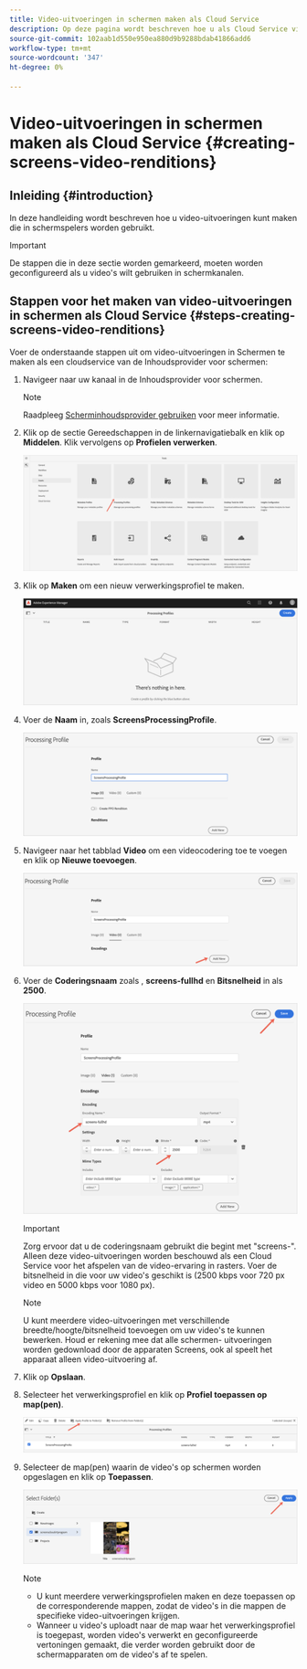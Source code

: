 ```yaml
---
title: Video-uitvoeringen in schermen maken als Cloud Service
description: Op deze pagina wordt beschreven hoe u als Cloud Service video-uitvoeringen in rasters kunt maken.
source-git-commit: 102aab1d550e950ea880d9b9288bdab41866add6
workflow-type: tm+mt
source-wordcount: '347'
ht-degree: 0%

---
```



# Video-uitvoeringen in schermen maken als Cloud Service {#creating-screens-video-renditions}

## Inleiding {#introduction}

In deze handleiding wordt beschreven hoe u video-uitvoeringen kunt maken die in schermspelers worden gebruikt.

>[!IMPORTANT]
>De stappen die in deze sectie worden gemarkeerd, moeten worden geconfigureerd als u video&#39;s wilt gebruiken in schermkanalen.

## Stappen voor het maken van video-uitvoeringen in schermen als Cloud Service {#steps-creating-screens-video-renditions}

Voer de onderstaande stappen uit om video-uitvoeringen in Schermen te maken als een cloudservice van de Inhoudsprovider voor schermen:

1. Navigeer naar uw kanaal in de Inhoudsprovider voor schermen.

   >[!NOTE]
   >Raadpleeg [Scherminhoudsprovider gebruiken](https://experienceleague.adobe.com/docs/experience-manager-cloud-service/screens-as-cloud-service/configure-screens-cloud/using-screens-content-provider.html?lang=en#screens-content-provider) voor meer informatie.

1. Klik op de sectie Gereedschappen in de linkernavigatiebalk en klik op **Middelen**. Klik vervolgens op **Profielen verwerken**.

   ![](/help/screens-cloud/assets/configure/screens-cp-3.png)

1. Klik op **Maken** om een nieuw verwerkingsprofiel te maken.

   ![](/help/screens-cloud/assets/configure/screens-video-2.png)

1. Voer de **Naam** in, zoals **ScreensProcessingProfile**.

   ![](/help/screens-cloud/assets/configure/screens-video-3.png)

1. Navigeer naar het tabblad **Video** om een videocodering toe te voegen en klik op **Nieuwe toevoegen**.

   ![](/help/screens-cloud/assets/configure/screens-video-4a.png)

1. Voer de **Coderingsnaam** zoals , **screens-fullhd** en **Bitsnelheid** in als **2500**.

   ![](/help/screens-cloud/assets/configure/screens-video-4.png)

   >[!IMPORTANT]
   >Zorg ervoor dat u de coderingsnaam gebruikt die begint met &quot;screens-&quot;. Alleen deze video-uitvoeringen worden beschouwd als een Cloud Service voor het afspelen van de video-ervaring in rasters. Voer de bitsnelheid in die voor uw video&#39;s geschikt is (2500 kbps voor 720 px video en 5000 kbps voor 1080 px).

   >[!NOTE]
   >U kunt meerdere video-uitvoeringen met verschillende breedte/hoogte/bitsnelheid toevoegen om uw video&#39;s te kunnen bewerken. Houd er rekening mee dat alle schermen- uitvoeringen worden gedownload door de apparaten Screens, ook al speelt het apparaat alleen video-uitvoering af.

1. Klik op **Opslaan**.

1. Selecteer het verwerkingsprofiel en klik op **Profiel toepassen op map(pen)**.

   ![](/help/screens-cloud/assets/configure/screens-video-5.png)

1. Selecteer de map(pen) waarin de video&#39;s op schermen worden opgeslagen en klik op **Toepassen**.

   ![](/help/screens-cloud/assets/configure/screens-video-6.png)

   >[!NOTE]
   >* U kunt meerdere verwerkingsprofielen maken en deze toepassen op de corresponderende mappen, zodat de video&#39;s in die mappen de specifieke video-uitvoeringen krijgen.
   >* Wanneer u video&#39;s uploadt naar de map waar het verwerkingsprofiel is toegepast, worden video&#39;s verwerkt en geconfigureerde vertoningen gemaakt, die verder worden gebruikt door de schermapparaten om de video&#39;s af te spelen.


